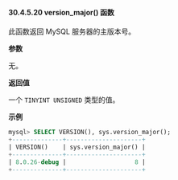 #### 30.4.5.20 version_major() 函数

此函数返回 MySQL 服务器的主版本号。

**参数**

无。

**返回值**

一个 `TINYINT UNSIGNED` 类型的值。

**示例**

```sql
mysql> SELECT VERSION(), sys.version_major();
+--------------+---------------------+
| VERSION()    | sys.version_major() |
+--------------+---------------------+
| 8.0.26-debug |                   8 |
+--------------+---------------------+
```

